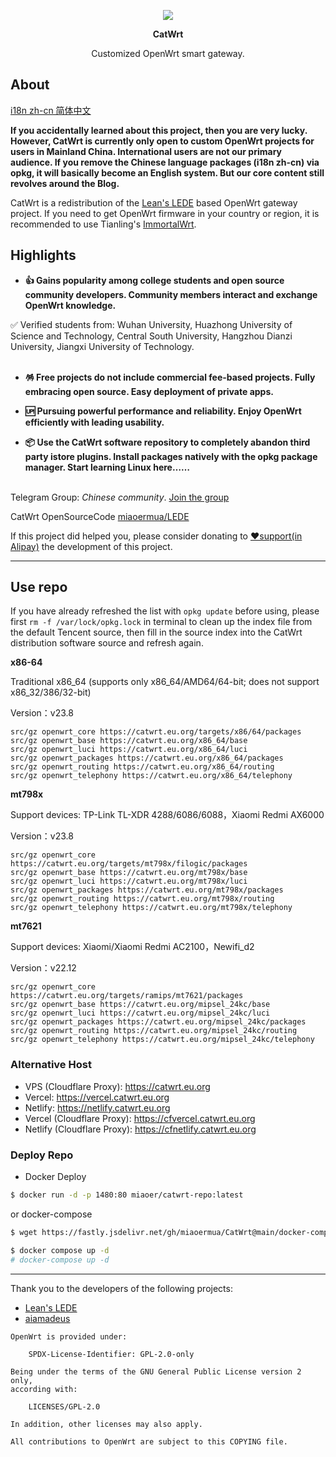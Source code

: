 <p align="center">
<img src="https://fastly.jsdelivr.net/gh/miaoermua/static@main/images/CatWrt_bannerlogo.jpg">
</p>

<p align="center">
<b>CatWrt</b>
</p>

<div align="center">

Customized OpenWrt smart gateway.

</div>

## About

[i18n zh-cn 简体中文](README.md)

**If you accidentally learned about this project, then you are very lucky. However, CatWrt is currently only open to custom OpenWrt projects for users in Mainland China. International users are not our primary audience. If you remove the Chinese language packages (i18n zh-cn) via opkg, it will basically become an English system. But our core content still revolves around the Blog.**

CatWrt is a redistribution of the [Lean's LEDE](https://github.com/coolsnowwolf/lede) based OpenWrt gateway project. If you need to get OpenWrt firmware in your country or region, it is recommended to use Tianling's [ImmortalWrt](https://github.com/immortalwrt/immortalwrt).

## Highlights

- **👍 Gains popularity among college students and open source community developers. Community members interact and exchange OpenWrt knowledge.**<br>

✅ Verified students from: Wuhan University, Huazhong University of Science and Technology, Central South University, Hangzhou Dianzi University, Jiangxi University of Technology.<br><br>

- **🪅 Free projects do not include commercial fee-based projects. Fully embracing open source. Easy deployment of private apps.**<br>

- **🆙 Pursuing powerful performance and reliability. Enjoy OpenWrt efficiently with leading usability.**<br>
  
- **📦 Use the CatWrt software repository to completely abandon third party istore plugins. Install packages natively with the opkg package manager. Start learning Linux here……**<br><br>

Telegram Group: *Chinese community*. [Join the group](https://t.me/miaoergroup)

CatWrt OpenSourceCode [miaoermua/LEDE](https://github.com/miaoermua/LEDE)

If this project did helped you, please consider donating to [❤️support(in Alipay)](https://www.miaoer.xyz/sponsor) the development of this project.


---

## Use repo

If you have already refreshed the list with `opkg update` before using, please first `rm -f /var/lock/opkg.lock` in terminal to clean up the index file from the default Tencent source, then fill in the source index into the CatWrt distribution software source and refresh again.

**x86-64**

Traditional x86_64 (supports only x86_64/AMD64/64-bit; does not support x86_32/386/32-bit)

Version：v23.8

```mirrors
src/gz openwrt_core https://catwrt.eu.org/targets/x86/64/packages
src/gz openwrt_base https://catwrt.eu.org/x86_64/base
src/gz openwrt_luci https://catwrt.eu.org/x86_64/luci
src/gz openwrt_packages https://catwrt.eu.org/x86_64/packages
src/gz openwrt_routing https://catwrt.eu.org/x86_64/routing
src/gz openwrt_telephony https://catwrt.eu.org/x86_64/telephony
```

**mt798x**

Support devices: TP-Link TL-XDR 4288/6086/6088，Xiaomi Redmi AX6000

Version：v23.8

```mirrors
src/gz openwrt_core https://catwrt.eu.org/targets/mt798x/filogic/packages
src/gz openwrt_base https://catwrt.eu.org/mt798x/base
src/gz openwrt_luci https://catwrt.eu.org/mt798x/luci
src/gz openwrt_packages https://catwrt.eu.org/mt798x/packages
src/gz openwrt_routing https://catwrt.eu.org/mt798x/routing
src/gz openwrt_telephony https://catwrt.eu.org/mt798x/telephony
```

**mt7621**

Support devices: Xiaomi/Xiaomi Redmi AC2100，Newifi_d2

Version：v22.12

```mirrors
src/gz openwrt_core https://catwrt.eu.org/targets/ramips/mt7621/packages
src/gz openwrt_base https://catwrt.eu.org/mipsel_24kc/base
src/gz openwrt_luci https://catwrt.eu.org/mipsel_24kc/luci
src/gz openwrt_packages https://catwrt.eu.org/mipsel_24kc/packages
src/gz openwrt_routing https://catwrt.eu.org/mipsel_24kc/routing
src/gz openwrt_telephony https://catwrt.eu.org/mipsel_24kc/telephony
```

### Alternative Host

- VPS (Cloudflare Proxy): https://catwrt.eu.org
- Vercel: https://vercel.catwrt.eu.org
- Netlify: https://netlify.catwrt.eu.org
- Vercel (Cloudflare Proxy): https://cfvercel.catwrt.eu.org
- Netlify (Cloudflare Proxy): https://cfnetlify.catwrt.eu.org

### Deploy Repo

- Docker Deploy

```bash
$ docker run -d -p 1480:80 miaoer/catwrt-repo:latest
```

or docker-compose

```bash
$ wget https://fastly.jsdelivr.net/gh/miaoermua/CatWrt@main/docker-compose.yml

$ docker compose up -d  
# docker-compose up -d
```

---

Thank you to the developers of the following projects:

- [Lean's LEDE](https://github.com/coolsnowwolf/lede)
- [aiamadeus](https://github.com/aiamadeus)


```COPYING
OpenWrt is provided under:

	SPDX-License-Identifier: GPL-2.0-only

Being under the terms of the GNU General Public License version 2 only,
according with:

	LICENSES/GPL-2.0

In addition, other licenses may also apply.

All contributions to OpenWrt are subject to this COPYING file.
```